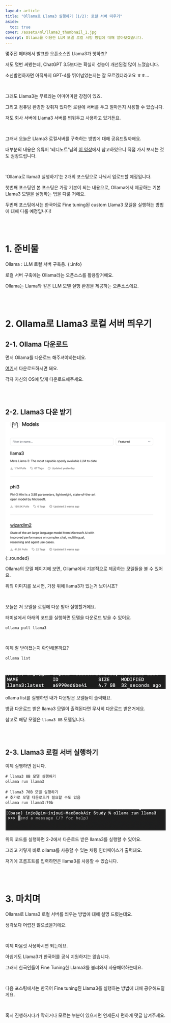 ```yaml
---
layout: article
title: "Ollama로 Llama3 실행하기 (1/2): 로컬 서버 띄우기"
aside:
  toc: true
cover: /assets/ml/llama3_thumbnail_1.jpg
excerpt: Ollama를 이용한 LLM 모델 로컬 서빙 방법에 대해 알아보겠습니다.
---
```




몇주전 메타에서 발표한 오픈소스인 Llama3가 핫하죠?

저도 몇번 써봤는데, ChatGPT 3.5보다는 확실히 성능이 개선된걸 많이 느꼈습니다. 

소신발언하자면 아직까지 GPT-4를 뛰어넘었는지는 잘 모르겠더라고요 ㅎㅎ...

<br>

그래도 Llama3는 무료라는 어마어마한 강점이 있죠. 

그리고 컴퓨팅 환경만 갖춰져 있다면 로컬에 서버를 두고 얼마든지 사용할 수 있습니다. 

저도 회사 서버에 Llama3 서버를 띄워두고 사용하고 있거든요.

<br>

그래서 오늘은 Llama3 로컬서버를 구축하는 방법에 대해 공유드릴까해요. 

대부분의 내용은 유튜버 '테디노트'님의 [이 영상](https://www.youtube.com/watch?v=12CuUQIPdM4&feature=youtu.be)에서 참고하였으니 직접 가서 보시는 것도 권장드립니다.

<br>

'Ollama로 llama3 실행하기'는 2개의 포스팅으로 나눠서 업로드할 예정입니다. 

첫번째 포스팅인 본 포스팅은 가장 기본이 되는 내용으로, Ollama에서 제공하는 기본 Llama3 모델을 실행하는 법을 다룰 거에요. 

두번째 포스팅에서는 한국어로 Fine tuning된 custom Llama3 모델을 실행하는 방법에 대해 다룰 예정입니다!

<br>

<br>

# 1. 준비물 


Ollama : LLM 로컬 서버 구축용.
{:.info}

로컬 서버 구축에는 Ollama라는 오픈소스를 활용할거에요. 

Ollama는 Llama와 같은 LLM 모델 실행 환경을 제공하는 오픈소스에요.

<br>

<br>

# 2. Ollama로 Llama3 로컬 서버 띄우기 


## 2-1. Ollama 다운로드 

먼저 Ollama를 다운로드 해주셔야하는데요. 

[여기](https://ollama.com/download/linux)서 다운로드하시면 돼요. 

각자 자신의 OS에 맞게 다운로드해주세요. 

<br>

<br>

## 2-2. Llama3 다운 받기 

![ollama_model](/assets/ml/ollama_model.png){:.rounded}

Ollama의 모델 페이지에 보면, Ollama에서 기본적으로 제공하는 모델들을 볼 수 있어요. 

위의 이미지를 보시면, 가장 위에 llama3가 있는거 보이시죠? 

<br>

오늘은 저 모델을 로컬에 다운 받아 실행할거에요. 

터미널에서 아래의 코드를 실행하면 모델을 다운로드 받을 수 있어요.

```shell
ollama pull llama3
```

<br>

이제 잘 받아졌는지 확인해볼까요? 

```shell
ollama list
```

<br>

![ollama_run](/assets/ml/ollama_terminal.png)

ollama list를 실행하면 내가 다운받은 모델들이 출력돼요. 

방금 다운로드 받은 llama3 모델이 출력된다면 무사히 다운로드 받은거에요.

참고로 해당 모델은 `llama3 8B` 모델입니다. 

<br>

<br>

## 2-3. Llama3 로컬 서버 실행하기 


이제 실행하면 됩니다. 

```shell
# llama3 8B 모델 실행하기 
ollama run llama3

# llama3 70B 모델 실행하기
# 추가로 모델 다운로드가 필요할 수도 있음
ollama run llama3:70b
```

![ollama_run_result](/assets/ml/ollama_terminal_2.png)

위의 코드를 실행하면 2-2에서 다운로드 받은 llama3를 실행할 수 있어요. 

그리고 저렇게 바로 ollama를 사용할 수 있는 채팅 인터페이스가 출력돼요. 

저기에 프롬프트를 입력하면은 llama3를 사용할 수 있습니다. 

<br>

<br>

# 3. 마치며 

Ollama로 Llama3 로컬 서버를 띄우는 방법에 대해 설명 드렸는데요. 

생각보다 어렵진 않으셨을거에요. 

<br>

이제 마음껏 사용하시면 되는데요. 

아쉽게도 Llama3가 한국어를 공식 지원하지는 않습니다. 

그래서 한국인들이 Fine Tuning한 Llama3를 불러와서 사용해야하는데요. 

<br>

다음 포스팅에서는 한국어 Fine tuning된 Llama3를 실행하는 방법에 대해 공유해드릴게요. 

<br>

혹시 진행하시다가 막히거나 모르는 부분이 있으시면 언제든지 편하게 댓글 남겨주세요.

<br>

<br>